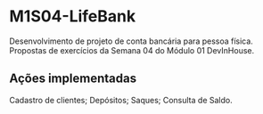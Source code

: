 # M1S04-LifeBank
 Desenvolvimento de projeto de conta bancária para pessoa física. Propostas de exercícios da Semana 04 do Módulo 01 DevInHouse.

 ## Ações implementadas
 Cadastro de clientes;
 Depósitos;
 Saques;
 Consulta de Saldo.